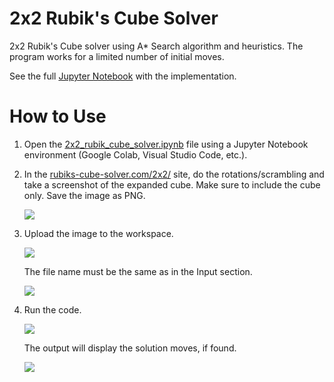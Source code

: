 # 2x2 Rubik's Cube Solver

2x2 Rubik's Cube solver using A* Search algorithm and heuristics. The program works for a limited number of initial moves.

See the full [Jupyter Notebook](https://github.com/leovergaramarq/2x2-rubik-cube-solver/blob/main/2x2_rubik_cube_solver.ipynb) with the implementation.

# How to Use

1. Open the [2x2_rubik_cube_solver.ipynb](https://github.com/leovergaramarq/2x2-rubik-cube-solver/blob/main/2x2_rubik_cube_solver.ipynb) file using a Jupyter Notebook environment (Google Colab, Visual Studio Code, etc.).

2. In the [rubiks-cube-solver.com/2x2/](https://rubiks-cube-solver.com/2x2/) site, do the rotations/scrambling and take a screenshot of the expanded cube. Make sure to include the cube only. Save the image as PNG.

    <img src="https://github.com/user-attachments/assets/b19c39c5-3e4d-4a35-99ad-189a0f44a72c">

3. Upload the image to the workspace.
  
    <img src="https://github.com/user-attachments/assets/b37c0524-f11e-4086-b346-5d61821591aa">
  
    The file name must be the same as in the Input section.
  
    <img src="https://github.com/user-attachments/assets/0695ed52-6d3e-4b9c-ab46-c1be5d2cddfb">

4. Run the code.

    <img src="https://github.com/user-attachments/assets/106945b9-f9fd-480a-ae1b-0511fd9a1581">
  
    The output will display the solution moves, if found.
  
    <img src="https://github.com/user-attachments/assets/b459de6f-d40c-49a6-bdd1-def823ac55a2">
